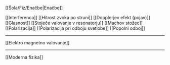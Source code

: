 [[Šola/Fiz/Enačbe|Enačbe]]

[[Interferenca]]
[[Hitrost zvoka po struni]]
[[Dopplerjev efekt (pojav)]]
[[Glasnost]]
[[Stoječe valovanje v resonatorju]]
[[Machov stožec]]
[[Polarizacija]]
[[Polarizacija pri odboju svetlobe]]
[[Popolni odboj]]

---

[[Elektro magnetno valovanje]]

---

[[Moderna fizika]]